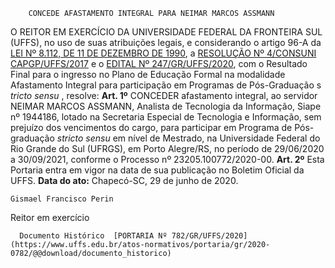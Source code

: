         CONCEDE AFASTAMENTO INTEGRAL PARA NEIMAR MARCOS ASSMANN  

 O REITOR EM EXERCÍCIO DA UNIVERSIDADE FEDERAL DA FRONTEIRA SUL (UFFS), no uso de suas atribuições legais, e considerando o artigo 96-A da [LEI Nº 8.112, DE 11 DE DEZEMBRO DE 1990](http://www.planalto.gov.br/ccivil_03/leis/L8112cons.htm), a [RESOLUÇÃO Nº 4/CONSUNI CAPGP/UFFS/2017](https://www.uffs.edu.br/UFFS/atos-normativos/resolucao/consunicapgp/2017-0004) e o [EDITAL Nº 247/GR/UFFS/2020](https://www.uffs.edu.br/atos-normativos/edital/gr/2020-0247), com o Resultado Final para o ingresso no Plano de Educação Formal na modalidade Afastamento Integral para participação em Programas de Pós-Graduação s *tricto sensu* , resolve:   **Art. 1º**  CONCEDER afastamento integral, ao servidor NEIMAR MARCOS ASSMANN, Analista de Tecnologia da Informação, Siape nº 1944186, lotado na Secretaria Especial de Tecnologia e Informação, sem prejuízo dos vencimentos do cargo, para participar em Programa de Pós-graduação *stricto sensu*  em nível de Mestrado, na Universidade Federal do Rio Grande do Sul (UFRGS), em Porto Alegre/RS, no período de 29/06/2020 a 30/09/2021, conforme o Processo nº 23205.100772/2020-00.   **Art. 2º**  Esta Portaria entra em vigor na data de sua publicação no Boletim Oficial da UFFS.        **Data do ato:** Chapecó-SC, 29 de junho de 2020.   
 

    Gismael Francisco Perin   
 Reitor em exercício 

      Documento Histórico  [PORTARIA Nº 782/GR/UFFS/2020](https://www.uffs.edu.br/atos-normativos/portaria/gr/2020-0782/@@download/documento_historico)     
      